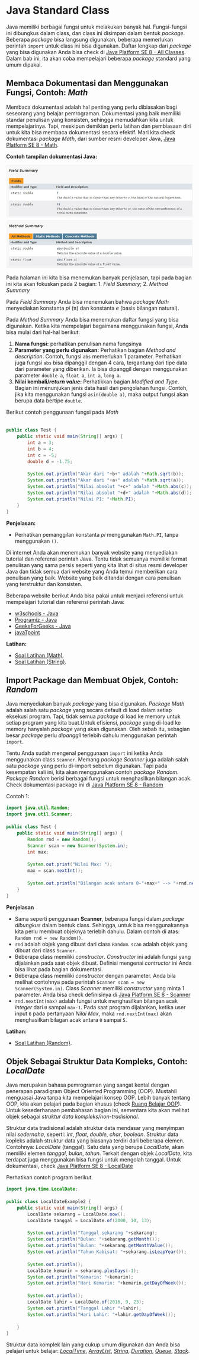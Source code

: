 # Java Standard Class

Java memiliki berbagai fungsi untuk melakukan banyak hal. Fungsi-fungsi ini dibungkus dalam class, dan class ini disimpan dalam bentuk _package_. Beberapa _package_ bisa langsung digunakan, beberapa memerlukan perintah `import` untuk class ini bisa digunakan. Daftar lengkap dari _package_ yang bisa digunakan Anda bisa check di [Java Platform SE 8 - All Classes](https://docs.oracle.com/javase/8/docs/api/allclasses-frame.html). Dalam bab ini, ita akan coba mempelajari beberapa _package_ standard yang umum dipakai.

## Membaca Dokumentasi dan Menggunakan Fungsi, Contoh: _Math_
Membaca dokumentasi adalah hal penting yang perlu dibiasakan bagi seseorang yang belajar pemrograman. Dokumentasi yang baik memiliki standar penulisan yang konsisten, sehingga memudahkan kita untuk mempelajarinya. Tapi, meskipun demikian perlu latihan dan pembiasaan diri untuk kita bisa membaca dokumentasi secara efektif. Mari kita check dokumentasi _package Math_, dari sumber resmi developer Java, [Java Platform SE 8 - Math](https://docs.oracle.com/javase/8/docs/api/java/lang/Math.html). 

**Contoh tampilan dokumentasi Java:**

![](images/11-doc-1.jpg)

Pada halaman ini kita bisa menemukan banyak penjelasan, tapi pada bagian ini kita akan fokuskan pada 2 bagian: 1. _Field Summary_; 2. _Method Summary_

Pada _Field Summary_ Anda bisa menemukan bahwa _package Math_ menyediakan konstanta _pi_ (π) dan konstanta _e_ (basis bilangan natural).

Pada _Method Summary_ Anda bisa menemukan daftar fungsi yang bisa digunakan. Ketika kita mempelajari bagaimana menggunakan fungsi, Anda bisa mulai dari hal-hal berikut:
1. **Nama fungsi:** perhatikan penulisan nama fungsinya
2. **Parameter yang perlu digunakan:** Perhatikan bagian _Method and description_. Contoh, fungsi `abs` memerlukan 1 parameter. Perhatikan juga fungsi `abs` bisa dipanggil dengan 4 cara, tergantung dari tipe data dari parameter yang diberikan. Ia bisa dipanggil dengan menggunakan parameter `double a`, `float a`, `int a`, `long a`.
3. **Nilai kembali/_return value_:** Perhatikkan bagian _Modified and Type_. Bagian ini menunjukan jenis data hasil dari pengolahan fungsi. Contoh, jika kita menggunakan fungsi `asin(double a)`, maka output fungsi akan berupa data bertipe `double`.

Berikut contoh penggunaan fungsi pada _Math_

```java

public class Test {
    public static void main(String[] args) {
        int a = 3;
        int b = 4;
        int c = -5;
        double d = -1.75;

        System.out.println("Akar dari "+b+" adalah "+Math.sqrt(b));
        System.out.println("Akar dari "+a+" adalah "+Math.sqrt(a));
        System.out.println("Nilai absolut "+c+" adalah "+Math.abs(c));
        System.out.println("Nilai absolut "+d+" adalah "+Math.abs(d));
        System.out.println("Nilai PI: "+Math.PI);
    }
}

```
**Penjelasan:**
* Perhatikan pemanggilan konstanta _pi_ menggunakan `Math.PI`, tanpa menggunakan `()`.

Di internet Anda akan menemukan banyak website yang menyediakan tutorial dan referensi perintah Java. Tentu tidak semuanya memiliki format penulisan yang sama persis seperti yang kita lihat di situs resmi developer Java dan  tidak semua dari website yang Anda temui memberikan cara penulisan yang baik. Website yang baik ditandai dengan cara penulisan yang terstruktur dan konsisten.

Beberapa website berikut Anda bisa pakai untuk menjadi referensi untuk mempelajari tutorial dan referensi perintah Java:
* [w3schools - Java](https://www.w3schools.com/java/)
* [Programiz - Java](https://www.programiz.com/java-programming)
* [GeeksForGeeks - Java](https://www.geeksforgeeks.org/java/)
* [javaTpoint](https://www.javatpoint.com/java-tutorial)



**Latihan:**
* [Soal Latihan (Math)](https://github.com/pujangga123/ruang-belajar-java/blob/main/docs/latihan/06-class-3.md). 
* [Soal Latihan (String)](https://github.com/pujangga123/ruang-belajar-java/blob/main/docs/latihan/06-class-2.md). 

## Import Package dan Membuat Objek, Contoh: _Random_
Java menyediakan banyak _package_ yang bisa digunakan.  _Package Math_ adalah salah satu _package_ yang secara default di load dalam setiap eksekusi program. Tapi, tidak semua _package_ di load ke memory untuk setiap program yang kita buat.Untuk efisiensi, _package_ yang di-load ke memory hanyalah _package_ yang akan digunakan. Oleh sebab itu, sebagian besar _package_ perlu _dipanggil_ terlebih dahulu menggunakan perintah `import`.

Tentu Anda sudah mengenal penggunaan `import` ini ketika Anda menggunakan class `Scanner`. Memang _package Scanner_ juga adalah salah satu _package_ yang perlu di-import sebelum digunakan. Tapi pada kesempatan kali ini, kita akan menggunakan contoh _package Random_. _Package Random_ berisi berbagai fungsi untuk menghasilkan bilangan acak. Check dokumentasi package ini di [Java Platform SE 8 - Random](https://docs.oracle.com/javase/8/docs/api/java/util/Random.html)

Contoh 1:
```java
import java.util.Random;
import java.util.Scanner;

public class Test {
    public static void main(String[] args) {
        Random rnd = new Random();
        Scanner scan = new Scanner(System.in);
        int max;

        System.out.print("Nilai Max: ");
        max = scan.nextInt();

        System.out.println("Bilangan acak antara 0-"+max+" --> "+rnd.nextInt(max));
    }
}
```

**Penjelasan**
* Sama seperti penggunaan **Scanner**, beberapa fungsi dalam _package_ _dibungkus_ dalam bentuk class. Sehingga, untuk bisa menggunakannya kita perlu membuat objeknya terlebih dahulu. Dalam contoh di atas: `Random rnd = new Random()`.
* `rnd` adalah objek yang dibuat dari class `Random`. `scan` adalah objek yang dibuat dari class `Scanner`.
* Beberapa class memiliki _constructor_. _Constructor_ ini adalah fungsi yang dijalankan pada saat objek dibuat. Definisi mengenai _contructor_ ini Anda bisa lihat pada bagian dokumentasi.
* Beberapa class memiliki _constructor_ dengan parameter. Anda bila melihat contohnya pada perintah `Scanner scan = new Scanner(System.in)`. Class _Scanner_ memiliki _constructor_ yang minta 1 parameter. Anda bisa check definisinya di [Java Platform SE 8 - Scanner](https://docs.oracle.com/javase/8/docs/api/java/util/Scanner.html)
* `rnd.nextInt(max)` adalah fungsi untuk menghasilkan bilangan acak _integer_ dari `0` sampai `max-1`. Pada saat program dijalankan, ketika user input `6` pada pertanyaan _Nilai Max_, maka `rnd.nextInt(max)` akan menghasilkan bilagan acak antara `0` sampai `5`.


**Latihan:**
* [Soal Latihan (Random)](https://github.com/pujangga123/ruang-belajar-java/blob/main/latihan/06-class-1.md). 

## Objek Sebagai Struktur Data Kompleks, Contoh: _LocalDate_
Java merupakan bahasa pemrograman yang sangat kental dengan penerapan paradigram Object Oriented Programming (OOP). Mustahil menguasai Java tanpa kita mempelajari konsep OOP. Lebih banyak tentang OOP, kita akan pelajari pada bagian khusus (check [Ruang Belajar OOP](https://pujangga123.github.io/ruang-belajar-oop/)). Untuk kesederhanaan pembahasan bagian ini, sementara kita akan melihat objek sebagai _struktur data kompleks/non-tradisional_.

Struktur data tradisional adalah struktur data mendasar yang menyimpan nilai _sedernaha_, seperti: _int_, _float_, _double_, _char_, _boolean_. Struktur data kopleks adalah struktur data yang biasanya terdiri dari beberapa elemen. Contohnya: _LocalDate_ (tanggal). Satu data yang berupa _LocalDate_, akan memiliki elemen _tanggal_, _bulan_, _tahun_. Terkait dengan objek _LocalDate_, kita terdapat juga menggunakan bisa fungsi untuk mengolah tanggal. Untuk dokumentasi, check [Java Platform SE 8 - LocalDate](https://docs.oracle.com/javase/8/docs/api/java/time/LocalDate.html)

Perhatikan contoh program berikut.

```java
import java.time.LocalDate;    

public class LocalDateExample2 {    
    public static void main(String[] args) {    
        LocalDate sekarang = LocalDate.now();
        LocalDate tanggal = LocalDate.of(2000, 10, 13);    
               
        System.out.println("Tanggal sekarang "+sekarang);    
        System.out.println("Bulan: "+sekarang.getMonth());
        System.out.println("Bulan: "+sekarang.getMonthValue());
        System.out.println("Tahun Kabisat: "+sekarang.isLeapYear());

        System.out.println();
        LocalDate kemarin = sekarang.plusDays(-1);
        System.out.println("Kemarin: "+kemarin);
        System.out.println("Hari Kemarin: "+kemarin.getDayOfWeek());

        System.out.println();
        LocalDate lahir = LocalDate.of(2016, 9, 23);    
        System.out.println("Tanggal Lahir "+lahir);    
        System.out.println("Hari Lahir: "+lahir.getDayOfWeek());

    }    
}    
```

Struktur data komplek lain yang cukup umum digunakan dan Anda bisa pelajari untuk belajar: [_LocalTime_](https://docs.oracle.com/javase/8/docs/api/java/time/LocalTime.html), [_ArrayList_](https://docs.oracle.com/javase/8/docs/api/java/util/ArrayList.html), [_String_](https://docs.oracle.com/javase/8/docs/api/java/lang/String.html), [_Duration_](https://docs.oracle.com/javase/8/docs/api/java/time/Duration.html), [_Queue_](https://docs.oracle.com/javase/8/docs/api/java/util/Queue.html), [_Stack_](https://docs.oracle.com/javase/8/docs/api/java/util/Stack.html).